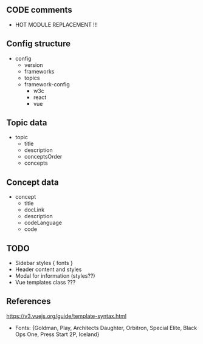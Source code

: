 
## CODE comments
- HOT MODULE REPLACEMENT !!!

## Config structure
- config
  - version
  - frameworks
  - topics
  - framework-config
    - w3c
    - react
    - vue

## Topic data
- topic
  - title
  - description
  - conceptsOrder
  - concepts

## Concept data
- concept
  - title
  - docLink
  - description
  - codeLanguage
  - code

## TODO
- Sidebar styles { fonts }
- Header content and styles
- Modal for information (styles??)
- Vue templates class ???

## References
https://v3.vuejs.org/guide/template-syntax.html

- Fonts: {Goldman, Play, Architects Daughter, Orbitron, Special Elite, Black Ops One, Press Start 2P, Iceland}